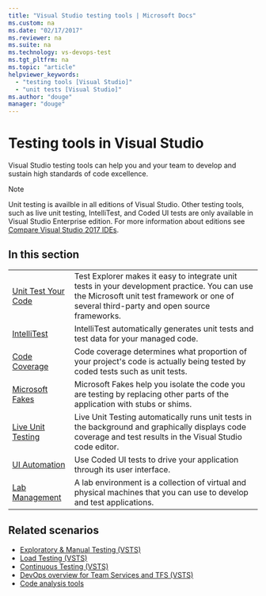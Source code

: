 ```yaml
---
title: "Visual Studio testing tools | Microsoft Docs"
ms.custom: na
ms.date: "02/17/2017"
ms.reviewer: na
ms.suite: na
ms.technology: vs-devops-test
ms.tgt_pltfrm: na
ms.topic: "article"
helpviewer_keywords: 
  - "testing tools [Visual Studio]"
  - "unit tests [Visual Studio]"
ms.author: "douge"
manager: "douge"
---
```

# Testing tools in Visual Studio

Visual Studio testing tools can help you and your team to develop and sustain high standards of code excellence.

> [!NOTE]
> Unit testing is availble in all editions of Visual Studio. Other testing tools, such as live unit testing, IntelliTest, and Coded UI tests are only available in Visual Studio Enterprise edition. For more information about editions see [Compare Visual Studio 2017 IDEs](https://www.visualstudio.com/vs/compare/).

## In this section

|||
|-|-|
|[Unit Test Your Code](../test/unit-test-your-code.md)|Test Explorer makes it easy to integrate unit tests in your development practice. You can use the Microsoft unit test framework or one of several third-party and open source frameworks.|
|[IntelliTest](../test/generate-unit-tests-for-your-code-with-intellitest.md)|IntelliTest automatically generates unit tests and test data for your managed code.|
|[Code Coverage](../test/using-code-coverage-to-determine-how-much-code-is-being-tested.md)|Code coverage determines what proportion of your project's code is actually being tested by coded tests such as unit tests.|
|[Microsoft Fakes](../test/isolating-code-under-test-with-microsoft-fakes.md)|Microsoft Fakes help you isolate the code you are testing by replacing other parts of the application with stubs or shims.|
|[Live Unit Testing](../test/live-unit-testing.md)|Live Unit Testing automatically runs unit tests in the background and graphically displays code coverage and test results in the Visual Studio code editor.|
|[UI Automation](../test/use-ui-automation-to-test-your-code.md)|Use Coded UI tests to drive your application through its user interface.|
|[Lab Management](../test/lab-management/using-a-lab-environment-for-your-application-lifecycle.md)|A lab environment is a collection of virtual and physical machines that you can use to develop and test applications.|

## Related scenarios

* [Exploratory & Manual Testing (VSTS)](/vsts/manual-test/)
* [Load Testing (VSTS)](/vsts/load-test/index)
* [Continuous Testing (VSTS)](/vsts/build-release/test/index)
* [DevOps overview for Team Services and TFS (VSTS)](/vsts/user-guide/devops-alm-overview)
* [Code analysis tools](../code-quality/analyzing-application-quality-by-using-code-analysis-tools.md)
